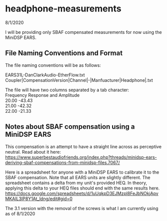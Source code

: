 # headphone-measurements

8/1/2020

I will be providing only SBAF compensated measurements for now using the MiniDSP EARS.


## File Naming Conventions and Format

The file naming conventions will be as follows:

EARS31L-DanClarkAudio-EtherFlow.txt<br>
Coupler|CompensationVersion|Channel|-|Manfuacturer|Headphone|.txt

The file will have two columns separated by a tab character:<br>
Frequency Response and Amplitude<br>
20.00   -43.43<br>
21.00   -42.32<br>
22.00   -21.33<br>


## Notes about SBAF compensation using a MiniDSP EARS

This compensation is an attempt to have a straight line across as perceptive neutral. Read about it here:
https://www.superbestaudiofriends.org/index.php?threads/minidsp-ears-deriving-sbaf-compensations-from-minidsp-files.7067/

Here is a spreadsheet for anyone with a MiniDSP EARS to calibrate it to the SBAF compensation. 
Note that all EARS units are slightly different. The spreadsheet contains a delta from my unit's provided HEQ.
In theory, applying this delta to your HEQ files should end with the same results here.
https://docs.google.com/spreadsheets/d/1uUqkpD3EJMzpl8FeJbNOkjApvMKAIL3IP8Y1At_ldng/edit#gid=0

The 3.1 version with the removal of the screws is what I am currently using as of 8/1/2020
